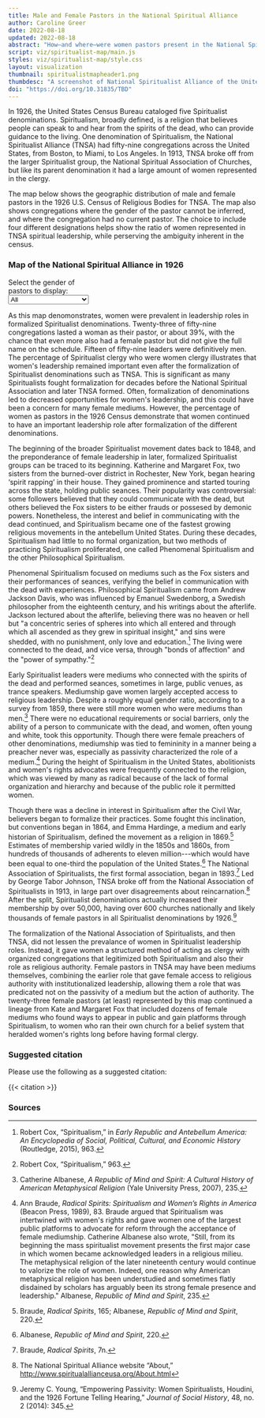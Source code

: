 ```yaml
---
title: Male and Female Pastors in the National Spiritual Alliance 
author: Caroline Greer
date: 2022-08-18
updated: 2022-08-18
abstract: "How—and where—were women pastors present in the National Spiritualist Alliance?"
script: viz/spiritualist-map/main.js
styles: viz/spiritualist-map/style.css
layout: visualization
thumbnail: spiritualistmapheader1.png
thumbdesc: "A screenshot of National Spiritualist Alliance of the United States congregations in 1926."
doi: "https://doi.org/10.31835/TBD"
---
```



In 1926, the United States Census Bureau cataloged five Spiritualist denominations. Spiritualism, broadly defined, is a religion that believes people can speak to and hear from the spirits of the dead, who can provide guidance to the living. One denomination of Spiritualism, the National Spiritualist Alliance (TNSA) had fifty-nine congregations across the United States, from Boston, to Miami, to Los Angeles. In 1913, TNSA broke off from the larger Spiritualist group, the National Spiritual Association of Churches, but like its parent denomination it had a large amount of women represented in the clergy. 

The map below shows the geographic distribution of male and female pastors in the 1926 U.S. Census of Religious Bodies for TNSA. The map also shows congregations where the gender of the pastor cannot be inferred, and where the congregation had no current pastor. The choice to include four different designations helps show the ratio of women represented in TNSA spiritual leadership, while perserving the ambiguity inherent in the census.

<div class="viz-block grid-x grid-padding-x">
  <div class="cell medium-12 xlarge-10 large-offset-1">
    <h3 class="graphic-title">Map of the National Spiritual Alliance in 1926</h3>
    <div id="spiritualist-map"></div>
    <!-- add dropdown of genders to filter -->
    <div id="filter" style="width: 30%">
    <label class="gender-dropdown">Select the gender of pastors to display:</label>
      <select name="gender" id="filters">
        <option value="All">All</option>
        <option value="Female">Female pastor</option>
        <option value="Male">Male pastor</option>
        <option value="Unknown">Pastor gender unknown</option>
        <option value="No pastor">No pastor</option>
      </select>
      </div>
    </div>
</div>

As this map denomonstrates, women were prevalent in leadership roles in formalized Spiritualist denominations. Twenty-three of fifty-nine congregations lasted a woman as their pastor, or about 39%, with the chance that even more also had a female pastor but did not give the full name on the schedule. Fifteen of fifty-nine leaders were definitively men. The percentage of Spiritualist clergy who were women clergy illustrates that women's leadership remained important even after the formalization of Spiritualist denominations such as TNSA. This is significant as many Spiritualists fought formalization for decades before the National Spiritual Association and later TNSA formed. Often, formalization of denominations led to decreased opportunities for women's leadership, and this could have been a concern for many female mediums. However, the percentage of women as pastors in the 1926 Census demonstrate that women continued to have an important leadership role after formalization of the different denominations.

The beginning of the broader Spiritualist movement dates back to 1848, and the preponderance of female leadership in later, formalized Spiritualist groups can be traced to its beginning. Katherine and Margaret Fox, two sisters from the burned-over district in Rochester, New York, began hearing ‘spirit rapping’ in their house. They gained prominence and started touring across the state, holding public seances. Their popularity was controversial: some followers believed that they could communicate with the dead, but others believed the Fox sisters to be either frauds or possesed by demonic powers. Nonetheless, the interest and belief in communicating with the dead continued, and Spiritualism became one of the fastest growing religious movements in the antebellum United States. During these decades, Spiritualism had little to no formal organization, but two methods of practicing Spiritualism proliferated, one called Phenomenal Spiritualism and the other Philosophical Spiritualism.

Phenomenal Spiritualism focused on mediums such as the Fox sisters and their performances of seances, verifying the belief in communication with the dead with experiences. Philosophical Spiritualism came from Andrew Jackson Davis, who was influenced by Emanuel Swedenborg, a Swedish philosopher from the eighteenth century, and his writings about the afterlife. Jackson lectured about the afterlife, believing there was no heaven or hell but "a concentric series of spheres into which all entered and through which all ascended as they grew in spiritual insight," and sins were shedded, with no punishment, only love and education.[^1] The living were connected to the dead, and vice versa, through "bonds of affection" and the "power of sympathy."[^2]

Early Spiritualist leaders were mediums who connected with the spirits of the dead and performed seances, sometimes in large, public venues, as trance speakers. Mediumship gave women largely accepted access to religious leadership. Despite a roughly equal gender ratio, according to a survey from 1859, there were still more women who were mediums than men.[^3] There were no educational requirements or social barriers, only the ability of a person to communicate with the dead, and women, often young and white, took this opportunity. Though there were female preachers of other denominations, mediumship was tied to femininity in a manner being a preacher never was, especially as passivity characterized the role of a medium.[^4] During the height of Spiritualism in the United States, abolitionists and women's rights advocates were frequently connected to the religion, which was viewed by many as radical because of the lack of formal organization and hierarchy and because of the public role it permitted women.

Though there was a decline in interest in Spiritualism after the Civil War, believers began to formalize their practices. Some fought this inclination, but conventions began in 1864, and Emma Hardinge, a medium and early historian of Spiritualism, defined the movement as a religion in 1869.[^5] Estimates of membership varied wildly in the 1850s and 1860s, from hundreds of thousands of adherents to eleven million---which would have been equal to one-third the population of the United States.[^6] The National Association of Spiritualists, the first formal association, began in 1893.[^7] Led by George Tabor Johnson, TNSA broke off from the National Association of Spiritualists in 1913, in large part over disagreements about reincarnation.[^8] After the split, Spiritualist denominations actually increased their membership by over 50,000, having over 600 churches nationally and likely thousands of female pastors in all Spiritualist denominations by 1926.[^9]

The formalization of the National Association of Spiritualists, and then TNSA, did not lessen the prevalance of women in Spiritualist leadership roles. Instead, it gave women a structured method of acting as clergy with organized congregations that legitimized both Spiritualism and also their role as religious authority. Female pastors in TNSA may have been mediums themselves, combining the earlier role that gave female access to religious authority with institutionalized leadership, allowing them a role that was predicated not on the passivity of a medium but the action of authority. The twenty-three female pastors (at least) represented by this map continued a lineage from Kate and Margaret Fox that included dozens of female mediums who found ways to appear in public and gain platforms through Spiritualism, to women who ran their own church for a belief system that heralded women's rights long before having formal clergy. 



### Suggested citation

Please use the following as a suggested citation:

{{< citation >}}


### Sources

[^1]: Robert Cox, “Spiritualism,” in *Early Republic and Antebellum America: An Encyclopedia of Social, Political, Cultural, and Economic History* (Routledge, 2015), 963. 
[^2]: Robert Cox, “Spiritualism,” 963.
[^3]: Catherine Albanese, *A Republic of Mind and Spirit: A Cultural History of American Metaphysical Religion* (Yale University Press, 2007), 235. 
[^4]: Ann Braude, *Radical Spirits: Spiritualism and Women’s Rights in America* (Beacon Press, 1989), 83. Braude argued that Spiritualism was intertwined with women's rights and gave women one of the largest public platforms to advocate for reform through the acceptance of female mediumship. Catherine Albanese also wrote, "Still, from its beginning the mass spiritualist movement presents the first major case in which women became acknowledged leaders in a religious milieu. The metaphysical religion of the later nineteenth century would continue to valorize the role of women. Indeed, one reason why American metaphysical religion has been understudied and sometimes flatly disdained by scholars has arguably been its strong female presence and leadership." Albanese, *Republic of Mind and Spirit*, 235.
[^5]: Braude, *Radical Spirits*, 165; Albanese, *Republic of Mind and Spirit*, 220. 
[^6]: Albanese, *Republic of Mind and Spirit*, 220. 
[^7]: Braude, *Radical Spirits*, 7n.
[^8]: The National Spiritual Alliance website “About,” http://www.spiritualallianceusa.org/About.html
[^9]: Jeremy C. Young, “Empowering Passivity: Women Spiritualists, Houdini, and the 1926 Fortune Telling Hearing,” *Journal of Social History*, 48, no. 2 (2014): 345. 
